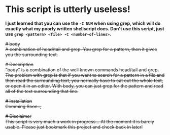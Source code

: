 # This script is utterly useless!
**I just learned that you can use the `-C NUM` when using grep, which will do exactly what my poorly written shellscript does. Don't use this script, just use `grep <pattern> <file> -C <number-of-lines>`.**

~~# body~~\
~~A combination of head/tail and grep. You grep for a pattern, then it gives you the surrounding text.~~

~~# Description~~\
~~"body" is a combination of the well known commands head/tail and grep. The problem with grep is that if you want to search for a pattern in a file and then read the surrounding text, you normally have to cat out the whole text, or open it in an editor. With body, you can just grep for the pattern and read all of the text surrounding that line.~~

~~# Installation~~\
~~Comming Soon..,~~

~~# Disclaimer~~\
~~This script is very much a work in progress... At the moment it is barely usable. Please just bookmark this project and check back in later!~~
